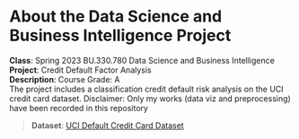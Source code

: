 # About the Data Science and Business Intelligence Project

**Class**: Spring 2023 BU.330.780 Data Science and Business Intelligence<br />
**Project**: Credit Default Factor Analysis<br />
**Description**: Course Grade: A <br /> 
The project includes a classification credit default risk analysis on the UCI credit card dataset. Disclaimer: Only my works (data viz and preprocessing) have been recorded in this repository<br />
> **Dataset**: [UCI Default Credit Card Dataset](https://www.kaggle.com/datasets/uciml/default-of-credit-card-clients-dataset)
> 

